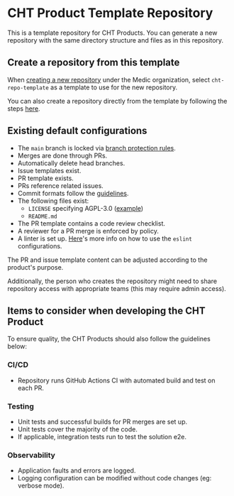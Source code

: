 # CHT Product Template Repository

This is a template repository for CHT Products. You can generate a new repository with the same directory structure and files as in this repository.

## Create a repository from this template

When [creating a new repository](https://docs.github.com/en/repositories/creating-and-managing-repositories/creating-a-new-repository) under the Medic organization, select `cht-repo-template` as a template to use for the new repository.

You can also create a repository directly from the template by following the steps [here](https://docs.github.com/en/repositories/creating-and-managing-repositories/creating-a-repository-from-a-template).

## Existing default configurations

- The `main` branch is locked via [branch protection rules](https://docs.github.com/en/repositories/configuring-branches-and-merges-in-your-repository/managing-protected-branches/managing-a-branch-protection-rule).
- Merges are done through PRs.
- Automatically delete head branches.
- Issue templates exist.
- PR template exists.
- PRs reference related issues.
- Commit formats follow the [guidelines](https://docs.communityhealthtoolkit.org/contribute/code/workflow/#commits). 
- The following files exist:
    - `LICENSE` specifying AGPL-3.0 ([example](https://github.com/medic/cht-core/blob/master/LICENSE))
    - `README.md`
- The PR template contains a code review checklist.
- A reviewer for a PR merge is enforced by policy.
- A linter is set up. [Here](https://github.com/medic/eslint-config)'s more info on how to use the `eslint` configurations.

The PR and issue template content can be adjusted according to the product's purpose.

Additionally, the person who creates the repository might need to share repository access with appropriate teams (this may require admin access).

## Items to consider when developing the CHT Product

To ensure quality, the CHT Products should also follow the guidelines below:

### CI/CD

- Repository runs GitHub Actions CI with automated build and test on each PR.

### Testing

- Unit tests and successful builds for PR merges are set up.
- Unit tests cover the majority of the code.
- If applicable, integration tests run to test the solution e2e.

### Observability

- Application faults and errors are logged.
- Logging configuration can be modified without code changes (eg: verbose mode).
